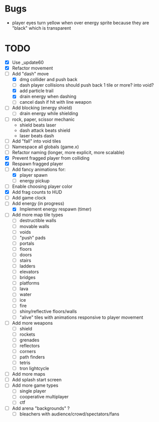 # Bugs

- player eyes turn yellow when over energy sprite because they are "black" which is transparent


# TODO

- [x] Use _update60
- [x] Refactor movement
- [ ] Add "dash" move
  - [x] dmg collider and push back
  - [ ] dash player collisions should push back 1 tile or more? into void?
  - [x] add particle trail
  - [x] drain energy when dashing
  - [ ] cancel dash if hit with line weapon
- [ ] Add blocking (energy shield)
  - [ ] drain energy while shielding
- [ ] rock, paper, scissor mechanic
    - shield beats laser
    - dash attack beats shield
    - laser beats dash
- [ ] Add "fall" into void tiles
- [ ] Namespace all globals (game.x)
- [ ] Refactor naming (longer, more explicit, more scalable)
- [x] Prevent fragged player from colliding
- [x] Respawn fragged player
- [ ] Add fancy animations for:
  - [x] player spawn
  - [ ] energy pickup
- [ ] Enable choosing player color
- [x] Add frag counts to HUD
- [ ] Add game clock
- [ ] Add energy (in progress)
  - [x] Implement energy respawn (timer)
- [ ] Add more map tile types
  - [ ] destructible walls
  - [ ] movable walls
  - [ ] voids
  - [ ] "push" pads
  - [ ] portals
  - [ ] floors
  - [ ] doors
  - [ ] stairs
  - [ ] ladders
  - [ ] elevators
  - [ ] bridges
  - [ ] platforms
  - [ ] lava
  - [ ] water
  - [ ] ice
  - [ ] fire
  - [ ] shiny/reflective floors/walls
  - [ ] "alive" tiles with animations responsive to player movement
- [ ] Add more weapons
  - [ ] shield
  - [ ] rockets
  - [ ] grenades
  - [ ] reflectors
  - [ ] corners
  - [ ] path finders
  - [ ] tetris
  - [ ] tron lightcycle
- [ ] Add more maps
- [ ] Add splash start screen
- [ ] Add more game types
  - [ ] single player
  - [ ] cooperative multiplayer
  - [ ] ctf
- [ ] Add arena "backgrounds" ?
  - [ ] bleachers with audience/crowd/spectators/fans
